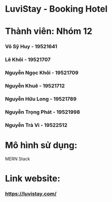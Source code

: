 # LuviStay - Booking Hotel

# Thành viên: Nhóm 12

### Võ Sỹ Huy - 19521641 
### Lê Khôi - 19521707
### Nguyễn Ngọc Khôi - 19521709
### Nguyễn Khuê - 19521712
### Nguyễn Hữu Long - 19521789
### Nguyễn Trọng Phát - 19521998
### Nguyễn Trà Vi - 19522512

# Mô hình sử dụng:
MERN Stack

# Link website: 
### https://luvistay.com/ 
